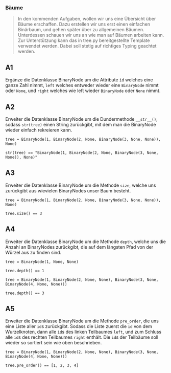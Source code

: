 ### Bäume
> In den kommenden Aufgaben, wollen wir uns eine Übersicht über Bäume erschaffen.
> Dazu erstellen wir uns erst einen einfachen Binärbaum, und gehen später über zu allgemeinen Bäumen.
> Unterdessen schauen wir uns an wie man auf Bäumen arbeiten kann.
> Zur Unterstützung kann das in tree.py bereitgestellte Template verwendet werden.
> Dabei soll stetig auf richtiges Typing geachtet werden.

## A1
Ergänze die Datenklasse BinaryNode um die Attribute `id` welches eine ganze Zahl nimmt, `left` welches entweder wieder eine `BinaryNode` nimmt oder `None`, und `right` welches wie left wieder `BinaryNode` oder `None` nimmt.

## A2
Erweiter die Datenklasse BinaryNode um die Dundermethode `__str__()`, sodass `str(tree)` einen String zurückgibt, mit dem man die BinaryNode wieder einfach rekreieren kann.

`tree = BinaryNode(1, BinaryNode(2, None, BinaryNode(3, None, None)), None)`

`str(tree) == "BinaryNode(1, BinaryNode(2, None, BinaryNode(3, None, None)), None)"`

## A3
Erweiter die Datenklasse BinaryNode um die Methode `size`, welche uns zurückgibt aus wievielen BinaryNodes unser Baum besteht.

`tree = BinaryNode(1, BinaryNode(2, None, BinaryNode(3, None, None)), None)`

`tree.size() == 3`

## A4
Erweiter die Datenklasse BinaryNode um die Methode `depth`, welche uns die Anzahl an BinaryNodes zurückgibt, die auf dem längsten Pfad von der Würzel aus zu finden sind.

`tree = BinaryNode(1, None, None)`

`tree.depth() == 1`

`tree = BinaryNode(1, BinaryNode(2, None, None), BinaryNode(3, None, BinaryNode(4, None, None)))`

`tree.depth() == 3`

## A5
Erweiter die Datenklasse BinaryNode um die Methode `pre_order`, die uns eine Liste aller `id`s zurückgibt. Sodass die Liste zuerst die `id` von dem Wurzelknoten, dann alle `id`s des linken Teilbaumes `left`, und zum Schluss alle `id`s des rechten Teilbaumes `right` enthält. Die `id`s der Teilbäume soll wieder so sortiert sein wie oben beschrieben.

`tree = BinaryNode(1, BinaryNode(2, None, None), BinaryNode(3, None, BinaryNode(4, None, None)))`

`tree.pre_order() == [1, 2, 3, 4]`